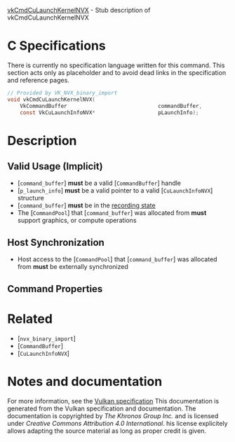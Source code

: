 [vkCmdCuLaunchKernelNVX](https://www.khronos.org/registry/vulkan/specs/1.3-extensions/man/html/vkCmdCuLaunchKernelNVX.html) - Stub description of vkCmdCuLaunchKernelNVX

# C Specifications
There is currently no specification language written for this command.
This section acts only as placeholder and to avoid dead links in the
specification and reference pages.
```c
// Provided by VK_NVX_binary_import
void vkCmdCuLaunchKernelNVX(
    VkCommandBuffer                             commandBuffer,
    const VkCuLaunchInfoNVX*                    pLaunchInfo);
```

# Description
## Valid Usage (Implicit)
-  [`command_buffer`] **must**  be a valid [`CommandBuffer`] handle
-  [`p_launch_info`] **must**  be a valid pointer to a valid [`CuLaunchInfoNVX`] structure
-  [`command_buffer`] **must**  be in the [recording state]()
-    The [`CommandPool`] that [`command_buffer`] was allocated from  **must**  support graphics, or compute operations

## Host Synchronization
- Host access to the [`CommandPool`] that [`command_buffer`] was allocated from  **must**  be externally synchronized

## Command Properties

# Related
- [`nvx_binary_import`]
- [`CommandBuffer`]
- [`CuLaunchInfoNVX`]

# Notes and documentation
For more information, see the [Vulkan specification](https://www.khronos.org/registry/vulkan/specs/1.3-extensions/html/vkspec.html)
This documentation is generated from the Vulkan specification and documentation.
The documentation is copyrighted by *The Khronos Group Inc.* and is licensed under *Creative Commons Attribution 4.0 International*.
his license explicitely allows adapting the source material as long as proper credit is given.
        